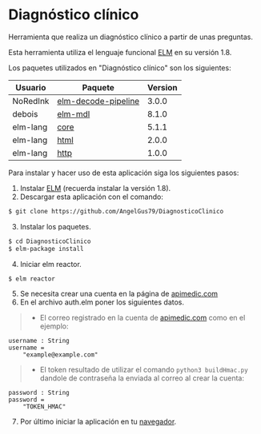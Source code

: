 # Diagnóstico clínico

Herramienta que realiza un diagnóstico clínico a partir de unas preguntas.

Esta herramienta utiliza el lenguaje funcional [ELM][elm installer] en su versión 1.8.

Los paquetes utilizados en "Diagnóstico clínico" son los siguientes:

| Usuario | Paquete | Version |
| ------ | ------ | -
| NoRedInk | [elm-decode-pipeline][nri Pipeline] | 3.0.0|
| debois | [elm-mdl][debois mdl] | 8.1.0|
| elm-lang | [core][elm core] | 5.1.1|
| elm-lang | [html][elm html] | 2.0.0|
| elm-lang | [http][elm http] | 1.0.0|

Para instalar y hacer uso de esta aplicación siga los siguientes pasos:

1. Instalar [ELM][elm installer] (recuerda instalar la versión 1.8).
2. Descargar esta aplicación con el comando:
```sh
$ git clone https://github.com/AngelGus79/DiagnosticoClinico
```
3. Instalar los paquetes.
```sh
$ cd DiagnosticoClinico
$ elm-package install
```
4. Iniciar elm reactor.
```sh
$ elm reactor
``` 
5. Se necesita crear una cuenta en la página de [apimedic.com][api medic] 
6. En el archivo auth.elm poner los siguientes datos.
> * El correo registrado en la cuenta de [apimedic.com][api medic] como en el ejemplo:

```
username : String 
username =
    "example@example.com"
```

> * El token resultado de utilizar el comando `python3 buildHmac.py` dandole de contraseña la enviada al correo al crear la cuenta:

```
password : String
password =
    "TOKEN_HMAC"
```
7. Por último iniciar la aplicación en tu [navegador][app init].

   [elm installer]: <http://elm-lang.org:1234/install>
   [nri Pipeline]: <https://github.com/NoRedInk/elm-decode-pipeline>
   [debois mdl]: <https://github.com/debois/elm-mdl>
   [elm core]: <https://github.com/elm-lang/core>
   [elm html]: <https://github.com/elm-lang/html>
   [elm http]: <https://github.com/elm-lang/http>
   [api medic]: <http://apimedic.com>
   [app init]: <http://localhost:8000/Update.elm>
